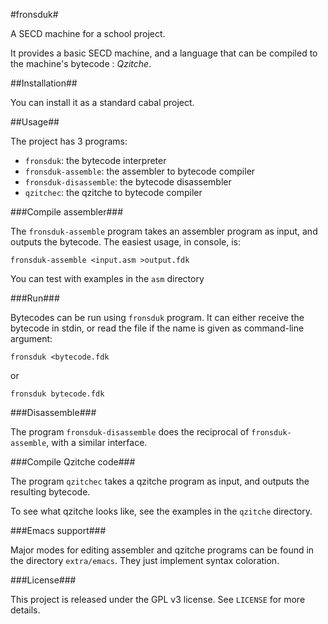 #fronsduk#

A SECD machine for a school project.

It provides a basic SECD machine, and a language that can be compiled
to the machine's bytecode : *Qzitche*.

##Installation##

You can install it as a standard cabal project.

##Usage##

The project has 3 programs:
- `fronsduk`: the bytecode interpreter
- `fronsduk-assemble`: the assembler to bytecode compiler
- `fronsduk-disassemble`: the bytecode disassembler
- `qzitchec`: the qzitche to bytecode compiler

###Compile assembler###

The `fronsduk-assemble` program takes an assembler program as input,
and outputs the bytecode. The easiest usage, in console, is:

    fronsduk-assemble <input.asm >output.fdk

You can test with examples in the `asm` directory

###Run###

Bytecodes can be run using `fronsduk` program. It can either receive the
bytecode in stdin, or read the file if the name is given as command-line argument:

    fronsduk <bytecode.fdk

or

    fronsduk bytecode.fdk

###Disassemble###

The program `fronsduk-disassemble` does the reciprocal of `fronsduk-assemble`,
with a similar interface.

###Compile Qzitche code###

The program `qzitchec` takes a qzitche program as input, and outputs the
resulting bytecode.

To see what qzitche looks like, see the examples in the `qzitche` directory.

###Emacs support###

Major modes for editing assembler and qzitche programs can be found in the
directory `extra/emacs`. They just implement syntax coloration.

###License###

This project is released under the GPL v3 license. See `LICENSE` for more details.

